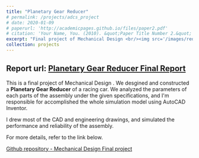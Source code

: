```yaml
---
title: "Planetary Gear Reducer"
# permalink: /projects/adcs_project
# date: 2020-01-09
# paperurl: 'http://academicpages.github.io/files/paper2.pdf'
# citation: 'Your Name, You. (2010). &quot;Paper Title Number 2.&quot; <i>Journal 1</i>. 1(2).'
excerpt: "Final project of Mechanical Design <br/><img src='/images/reducer1.png'>"
collection: projects
---
```

<!-- Todo: revise the image. -->

## Report url: [Planetary Gear Reducer Final Report](https://drive.google.com/file/d/1-X0-GxfcLa7BiPdFTz5ZzCKahNzYmHvc/view?usp=sharing)
This is a final project of Mechanical Design .
We desgined and constructed a **Planetary Gear Reducer** of a racing car.
We analyzed the parameters of each parts of the assembly under the given specifications,
and I'm responsible for accomplished the whole simulation model using AutoCAD Inventor.

I drew most of the CAD and engineering drawings, and simulated the performance and reliability of the assembly.

For more details, refer to the link below.

[Github repository - Mechanical Design Final project](https://github.com/GoroYeh56/Mechanical-Design/blob/master/Handin/Planetary-Gear-Reducer_TEAM10_finalversion.pptx)

<!-- Recommended citation: Your Name, You. (2010). "Paper Title Number 2." <i>Journal 1</i>. 1(2). -->